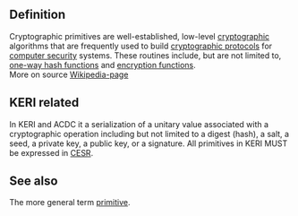 ## Definition
Cryptographic primitives are well-established, low-level [cryptographic](https://en.wikipedia.org/wiki/Cryptography) algorithms that are frequently used to build [cryptographic protocols](https://en.wikipedia.org/wiki/Cryptographic_protocol) for [computer security](https://en.wikipedia.org/wiki/Computer_security) systems. These routines include, but are not limited to, [one-way hash functions](https://en.wikipedia.org/wiki/One-way_hash_function) and [encryption functions](https://en.wikipedia.org/wiki/Cipher).\
More on source [Wikipedia-page](https://en.wikipedia.org/wiki/Cryptographic_primitive)

## KERI related
In KERI and ACDC it a serialization of a unitary value associated with a cryptographic operation including but not limited to a digest (hash), a salt, a seed, a private key, a public key, or a signature. All primitives in KERI MUST be expressed in [CESR](composable-event-streaming-representation-(CESR)).

## See also
The more general term [primitive](primitive).
